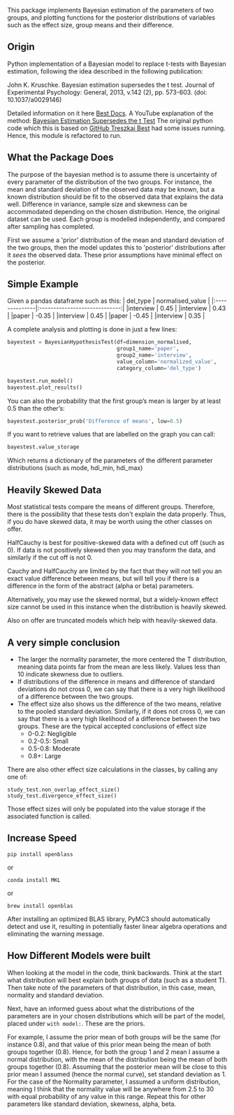 This package implements Bayesian estimation of the parameters of two groups, and plotting functions for the posterior distributions of variables such as the effect size, group means and their difference.

## Origin
Python implementation of a Bayesian model to replace t-tests with Bayesian estimation, following the idea described in the following publication:

John K. Kruschke. Bayesian estimation supersedes the t test. Journal of Experimental Psychology: General, 2013, v.142 (2), pp. 573-603. (doi: 10.1037/a0029146)

Detailed information on it here [Best Docs](https://best.readthedocs.io/en/latest/explanations.html). A YouTube explanation of the method: [Bayesian Estimation Supersedes the t Test](https://www.youtube.com/watch?v=fhw1j1Ru2i0)
The original python code which this is based on [GitHub Treszkai Best](https://github.com/treszkai/best) had some issues running. Hence, this module is refactored to run. 

## What the Package Does
The purpose of the bayesian method is to assume there is uncertainty of every parameter of the distribution of the two groups. For instance, the mean and standard deviation of the observed data may be known, but a known distribution should be fit to the observed data that explains the data well. Difference in variance, sample size and skewness can be accommodated depending on the chosen distribution. Hence, the original dataset can be used. Each group is modelled independently, and compared after sampling has completed.

First we assume a 'prior' distribution of the mean and standard deviation of the two groups, then the model updates this to 'posterior' distributions after it _sees_ the observed data. These prior assumptions have minimal effect on the posterior.

## Simple Example ##
Given a pandas dataframe such as this:
| del_type        |      normalised_value   |
|:--------------|:-----------------------------:|
|interview | 0.45 |
|interview | 0.43 |
|paper | -0.35 |
|interview | 0.45 |
|paper | -0.45 |
|interview | 0.35 |

A complete analysis and plotting is done in just a few lines:

```python
bayestest = BayesianHypothesisTest(df=dimension_normalised,
                                   group1_name='paper',
                                   group2_name='interview',
                                   value_column='normalized_value',
                                   category_column='del_type')

bayestest.run_model()
bayestest.plot_results()
``` 

You can also the probability that the first group’s mean is larger by at least 0.5 than the other’s:

```python
bayestest.posterior_prob('Difference of means', low=0.5)
```

If you want to retrieve values that are labelled on the graph you can call:

```python
bayestest.value_storage
```
Which returns a dictionary of the parameters of the different parameter distributions (such as mode, hdi_min, hdi_max)

## Heavily Skewed Data
Most statistical tests compare the means of different groups. Therefore, there is the possibility that these tests don't explain the data properly. 
Thus, if you do have skewed data, it may be worth using the other classes on offer.

HalfCauchy is best for positive-skewed data with a defined cut off (such as 0). If data is not positively skewed then you may transform the data, and similarly if the cut off is not 0. 

Cauchy and HalfCauchy are limited by the fact that they will not tell you an exact value difference between means, but will tell you if there is a difference in the form of the abstract (alpha or beta) parameters.

Alternatively, you may use the skewed normal, but a widely-known effect size cannot be used in this instance when the distribution is heavily skewed. 

Also on offer are truncated models which help with heavily-skewed data.

## A very simple conclusion
- The larger the normality parameter, the more centered the T distribution, meaning data points far from the mean are less likely. Values less than 10 indicate skewness due to outliers.
- If distributions of the difference in means and difference of standard deviations do not cross 0, we can say that there is a very high likelihood of a difference between the two groups.
- The effect size also shows us the difference of the two means, relative to the pooled standard deviation. Similarly, if it does not cross 0, we can say that there is a very high likelihood of a difference between the two groups. These are the typical accepted conclusions of effect size
    - 0-0.2: Negligible
    - 0.2-0.5: Small
    - 0.5-0.8: Moderate
    - 0.8+: Large

There are also other effect size calculations in the classes, by calling any one of:

```study_test.cliff_delta()
study_test.non_overlap_effect_size()
study_test.divergence_effect_size()
```
Those effect sizes will only be populated into the value storage if the associated function is called.

## Increase Speed
``pip install openblass``

or

``conda install MKL``

or

``brew install openblas``

After installing an optimized BLAS library, PyMC3 should automatically detect and use it, resulting in potentially faster linear algebra operations and eliminating the warning message.

## How Different Models were built
When looking at the model in the code, think backwards. Think at the start what distribution will best explain both groups of data (such as a student T). Then take note of the parameters of that distribution, in this case, mean, normality and standard deviation.

Next, have an informed guess about what the distributions of the parameters are in your chosen distributions which will be part of the model, placed under ```with model:```. These are the priors. 

For example, I assume the prior mean of both groups will be the same (for instance 0.8), and that value of this prior mean being the mean of both groups together (0.8). Hence, for both the group 1 and 2 mean I assume a normal distribution, with the mean of the distribution being the mean of both groups together (0.8). Assuming that the posterior mean will be close to this prior mean I assumed (hence the normal curve), set standard deviation as 1.
For the case of the Normality parameter, I assumed a uniform distribution, meaning I think that the normality value will be anywhere from 2.5 to 30 with equal probability of any value in this range.
Repeat this for other parameters like standard deviation, skewness, alpha, beta. 